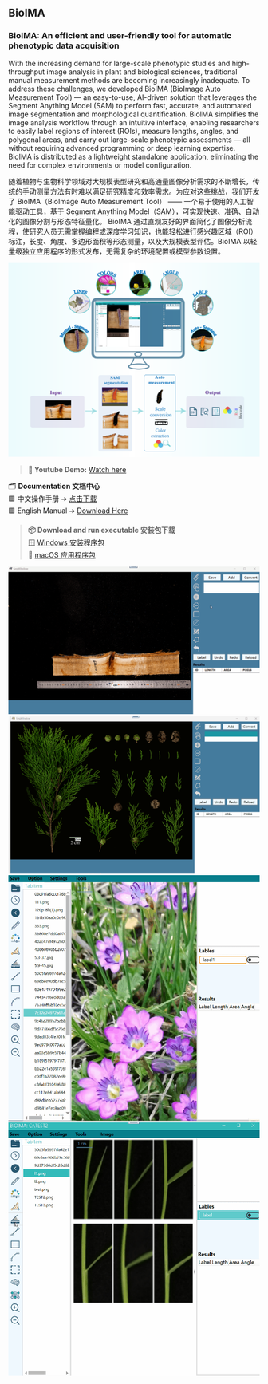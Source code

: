 ## BioIMA
### BioIMA: An efficient and user-friendly tool for automatic phenotypic data acquisition

With the increasing demand for large-scale phenotypic studies and high-throughput image analysis in plant and biological sciences, traditional manual measurement methods are becoming increasingly inadequate. To address these challenges, we developed BioIMA (BioImage Auto Measurement Tool) — an easy-to-use, AI-driven solution that leverages the Segment Anything Model (SAM) to perform fast, accurate, and automated image segmentation and morphological quantification.
BioIMA simplifies the image analysis workflow through an intuitive interface, enabling researchers to easily label regions of interest (ROIs), measure lengths, angles, and polygonal areas, and carry out large-scale phenotypic assessments — all without requiring advanced programming or deep learning expertise. BioIMA is distributed as a lightweight standalone application, eliminating the need for complex environments or model configuration.

随着植物与生物科学领域对大规模表型研究和高通量图像分析需求的不断增长，传统的手动测量方法有时难以满足研究精度和效率需求。为应对这些挑战，我们开发了 BioIMA（BioImage Auto Measurement Tool） —— 一个易于使用的人工智能驱动工具，基于 Segment Anything Model（SAM），可实现快速、准确、自动化的图像分割与形态特征量化。
BioIMA 通过直观友好的界面简化了图像分析流程，使研究人员无需掌握编程或深度学习知识，也能轻松进行感兴趣区域（ROI）标注，长度、角度、多边形面积等形态测量，以及大规模表型评估。BioIMA 以轻量级独立应用程序的形式发布，无需复杂的环境配置或模型参数设置。

<img src="https://github.com/jingwanglab/BioIMA/blob/public/assets/f1.png" >

> **🎥 Youtube Demo:** [Watch here](https://youtu.be/JkhzFHLE4dc)

🗂️ **Documentation 文档中心**  
🟪 中文操作手册 ➔ [点击下载](https://github.com/jingwanglab/BioIMA/blob/main/User%20Manual/BioIMA%20User%20Manual_zh_CN.pdf)  
🟪 English Manual ➔ [Download Here](https://github.com/jingwanglab/BioIMA/blob/main/User%20Manual/BioIMA%20User%20Manual_en.pdf)

> **📦  Download and run executable 安装包下载**  
> 🪟 [Windows 安装程序包](Windows链接)  
> 🍏 [macOS 应用程序包](Mac链接)  
>
> 
<img src="https://github.com/jingwanglab/BioIMA/blob/public/assets/knotdatamea.gif" >
<img src="https://github.com/jingwanglab/BioIMA/blob/public/assets/scale1.gif" >
<img src="https://github.com/jingwanglab/BioIMA/blob/main/assets/colors.gif" >
<img src="https://github.com/jingwanglab/BioIMA/blob/main/assets/angle3leaf.gif" >
